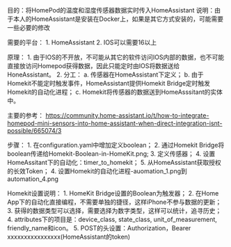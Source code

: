 目的：将HomePod的温度和湿度传感器数据实时传入HomeAssistant
说明：由于本人的HomeAssistant是安装在Docker上，如果是其它方式安装的，可能需要一些必要的修改

需要的平台：
	1. HomeAssistant
	2. IOS可以需要16以上
	
原理：
	1. 由于IOS的不开放，不可能从其它的软件访问IOS内部的数据，也不可能直接放访问Homepod获得数据，因此只能定时由IOS将数据送给HoneAssistant。
	2. 分工：
		a. 传感器在HomeAssistant下定义；
		b. 由于Homekit不能定时触发事件，HomeAssistant提供Homekit Bridge定时触发Homekit的自动化进程；
		c. Homekit将传感器的数据送到HomeAsssitant的实体中。
		
主要的参考：
	https://community.home-assistant.io/t/how-to-integrate-homepod-mini-sensors-into-home-assistant-when-direct-integration-isnt-possible/665074/3	    
		    
步骤：
	1. 在configuration.yaml中增加定义boolean；
	2. 通过Homekit Bridge将boolean传递给Homekit-Boolean-in-HomeKit.png;
	3. 定义传感器；
	4. 设置HomeAssitant下的自动化：timer_to_homekit；
	5. 从HomeAssistant获取授权的长效Token；
	4. 设置Homekit的自动化进程-auomation_1.png到automation_4.png
	
Homekit设置说明：
	1. HomeKit Bridge设置的Boolean为触发器；
	2. 在Home App下的自动化直接编程，不需要单独的捷径，这样iPhone不参与数据的更新；
	3. 获得的数据类型可以选择，需要选择为数字类型，这样可以统计，追寻历史；
	4. attributes下的项目是：device_class, state_class, unit_of_measurement, friendly_name和icon。
	5. POST的头设置：Authorization，Bearer xxxxxxxxxxxxxxxx(HomeAssistant的token)